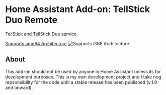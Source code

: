 # Home Assistant Add-on: TellStick Duo Remote

TellStick and TellStick Duo service.

[Supports amd64 Architecture][amd64-shield] ![Supports i386 Architecture][i386-shield]

## About

This add-on should not be used by anyone in Home Assistant unless its for development purposes. This is my own development project and I take nog repsonsibility for the code until a stable release has been published (v.1.0 and onward).

[amd64-shield]: https://img.shields.io/badge/amd64-yes-green.svg
[i386-shield]: https://img.shields.io/badge/i386-yes-green.svg
